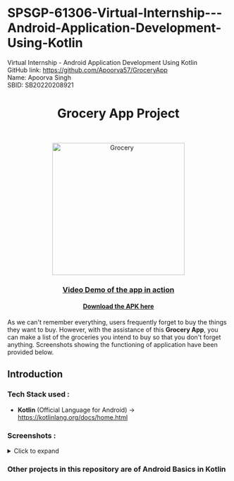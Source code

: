 # SPSGP-61306-Virtual-Internship---Android-Application-Development-Using-Kotlin
Virtual Internship - Android Application Development Using Kotlin
<br>GitHub link: https://github.com/Apoorva57/GroceryApp
<br>
Name: Apoorva Singh <br>
SBID:	SB20220208921
<h1 align="center"> Grocery App Project </h1> <br>
<p align="center">
  <a href="https://github.com/smartinternz02/SPSGP-61306-Virtual-Internship---Android-Application-Development-Using-Kotlin">
    <img alt="Grocery" title="Grocery" src="https://user-images.githubusercontent.com/97695341/192101558-c6997212-8c3b-4bd9-8dbe-24ad100f1434.jpg" width="300">
  </a>
</p>

<a href="https://drive.google.com/file/d/166AphvA_ULvzwDgVgv0kdRszjIJqIOcN/view?usp=sharing"><h3 align="center">Video Demo of the app in action</h4></a>

<a href="https://drive.google.com/file/d/1CXhV0HonHN_8ya7f__HbwfvEcvDU64sF/view?usp=sharing"><h4 align="center">Download the APK here</h4></a>

As we can't remember everything, users frequently forget to buy the things they want to buy. However, with the assistance of this **Grocery App**, you can make a list of the groceries you intend to buy so that you don't forget anything. Screenshots showing the functioning of application have been provided below.

## Introduction

### Tech Stack used :

* **Kotlin** (Official Language for Android) -> https://kotlinlang.org/docs/home.html

###  Screenshots :
<details>
     <summary> Click to expand </summary>
  
   Screen Splash               | Adding to list           |  Grocery list preview
:-------------------------:|:-------------------------:|:-------------------------:
![](https://user-images.githubusercontent.com/97695341/192101701-7793e4ee-c7ec-40f2-9712-8cbeed28add0.png)|![](https://user-images.githubusercontent.com/97695341/192101805-3f9ddcba-fd93-4c94-ac70-6b267c861a48.png)|![](https://user-images.githubusercontent.com/97695341/192101817-ce57ef15-6e83-479e-851c-a0286c685cdb.png)|
  
</details> 

### Other projects in this repository are of Android Basics in Kotlin
